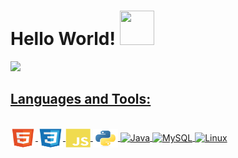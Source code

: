 <h1 align="left">Hello World! <img src="https://github.com/mitul3737/mitul3737/blob/main/Wave.gif" height="55px" width="55px"></h1> 

<div align="left">
  <a href="https://github.com/victorspinella">
  
  <img height="180em" src="https://github-readme-stats.vercel.app/api/top-langs/?username=victorspinella&layout=compact&langs_count=7&theme=dracula"/>
</div>

<h2 align="left">Languages and Tools:</h2>

<div style="display: inline_block"><br>
  
  <img align="center" alt="HTML" height="30" width="40" src="https://raw.githubusercontent.com/devicons/devicon/master/icons/html5/html5-original.svg">
  <img align="center" alt="CSS" height="30" width="40" src="https://raw.githubusercontent.com/devicons/devicon/master/icons/css3/css3-original.svg">
   <img align="center" alt="Js" height="30" width="40" src="https://raw.githubusercontent.com/devicons/devicon/master/icons/javascript/javascript-plain.svg">
  <img align="center" alt="Python" height="30" width="40" src="https://raw.githubusercontent.com/devicons/devicon/master/icons/python/python-original.svg">
  <img align="center" alt="Java" height="30" width="40" src="https://cdn.jsdelivr.net/gh/devicons/devicon/icons/java/java-original.svg" />
  <img align="center" alt="MySQL" height="50" width="50" src="https://cdn.jsdelivr.net/gh/devicons/devicon/icons/mysql/mysql-original-wordmark.svg" />
  <img align="center" alt="Linux" height="30" width="40" src="https://cdn.jsdelivr.net/gh/devicons/devicon/icons/linux/linux-original.svg" />               
          
  
</div>
  

